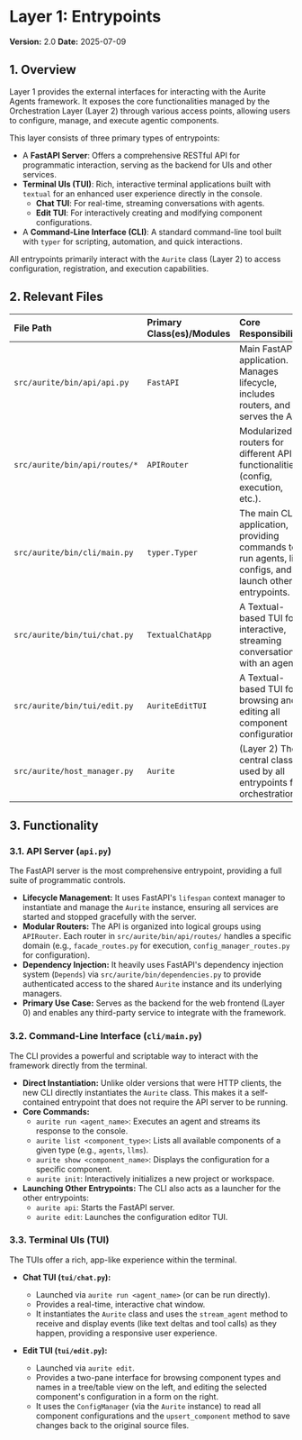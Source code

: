 # Layer 1: Entrypoints

**Version:** 2.0
**Date:** 2025-07-09

## 1. Overview

Layer 1 provides the external interfaces for interacting with the Aurite Agents framework. It exposes the core functionalities managed by the Orchestration Layer (Layer 2) through various access points, allowing users to configure, manage, and execute agentic components.

This layer consists of three primary types of entrypoints:
*   A **FastAPI Server**: Offers a comprehensive RESTful API for programmatic interaction, serving as the backend for UIs and other services.
*   **Terminal UIs (TUI)**: Rich, interactive terminal applications built with `textual` for an enhanced user experience directly in the console.
    *   **Chat TUI**: For real-time, streaming conversations with agents.
    *   **Edit TUI**: For interactively creating and modifying component configurations.
*   A **Command-Line Interface (CLI)**: A standard command-line tool built with `typer` for scripting, automation, and quick interactions.

All entrypoints primarily interact with the `Aurite` class (Layer 2) to access configuration, registration, and execution capabilities.

## 2. Relevant Files

| File Path                               | Primary Class(es)/Modules | Core Responsibility                                                                 |
| :-------------------------------------- | :------------------------ | :---------------------------------------------------------------------------------- |
| `src/aurite/bin/api/api.py`             | `FastAPI`                 | Main FastAPI application. Manages lifecycle, includes routers, and serves the API.  |
| `src/aurite/bin/api/routes/*`           | `APIRouter`               | Modularized routers for different API functionalities (config, execution, etc.).    |
| `src/aurite/bin/cli/main.py`            | `typer.Typer`             | The main CLI application, providing commands to run agents, list configs, and launch other entrypoints. |
| `src/aurite/bin/tui/chat.py`            | `TextualChatApp`          | A Textual-based TUI for interactive, streaming conversations with an agent.         |
| `src/aurite/bin/tui/edit.py`            | `AuriteEditTUI`           | A Textual-based TUI for browsing and editing all component configurations.          |
| `src/aurite/host_manager.py`            | `Aurite`                  | (Layer 2) The central class used by all entrypoints for orchestration.              |

## 3. Functionality

### 3.1. API Server (`api.py`)

The FastAPI server is the most comprehensive entrypoint, providing a full suite of programmatic controls.

*   **Lifecycle Management:** It uses FastAPI's `lifespan` context manager to instantiate and manage the `Aurite` instance, ensuring all services are started and stopped gracefully with the server.
*   **Modular Routers:** The API is organized into logical groups using `APIRouter`. Each router in `src/aurite/bin/api/routes/` handles a specific domain (e.g., `facade_routes.py` for execution, `config_manager_routes.py` for configuration).
*   **Dependency Injection:** It heavily uses FastAPI's dependency injection system (`Depends`) via `src/aurite/bin/dependencies.py` to provide authenticated access to the shared `Aurite` instance and its underlying managers.
*   **Primary Use Case:** Serves as the backend for the web frontend (Layer 0) and enables any third-party service to integrate with the framework.

### 3.2. Command-Line Interface (`cli/main.py`)

The CLI provides a powerful and scriptable way to interact with the framework directly from the terminal.

*   **Direct Instantiation:** Unlike older versions that were HTTP clients, the new CLI directly instantiates the `Aurite` class. This makes it a self-contained entrypoint that does not require the API server to be running.
*   **Core Commands:**
    *   `aurite run <agent_name>`: Executes an agent and streams its response to the console.
    *   `aurite list <component_type>`: Lists all available components of a given type (e.g., `agents`, `llms`).
    *   `aurite show <component_name>`: Displays the configuration for a specific component.
    *   `aurite init`: Interactively initializes a new project or workspace.
*   **Launching Other Entrypoints:** The CLI also acts as a launcher for the other entrypoints:
    *   `aurite api`: Starts the FastAPI server.
    *   `aurite edit`: Launches the configuration editor TUI.

### 3.3. Terminal UIs (TUI)

The TUIs offer a rich, app-like experience within the terminal.

*   **Chat TUI (`tui/chat.py`):**
    *   Launched via `aurite run <agent_name>` (or can be run directly).
    *   Provides a real-time, interactive chat window.
    *   It instantiates the `Aurite` class and uses the `stream_agent` method to receive and display events (like text deltas and tool calls) as they happen, providing a responsive user experience.

*   **Edit TUI (`tui/edit.py`):**
    *   Launched via `aurite edit`.
    *   Provides a two-pane interface for browsing component types and names in a tree/table view on the left, and editing the selected component's configuration in a form on the right.
    *   It uses the `ConfigManager` (via the `Aurite` instance) to read all component configurations and the `upsert_component` method to save changes back to the original source files.
